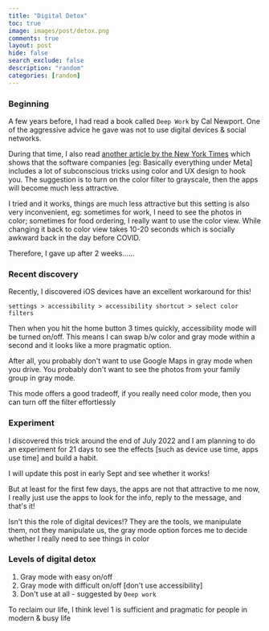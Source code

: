 ```yaml
---
title: "Digital Detox"
toc: true
image: images/post/detox.png
comments: true
layout: post
hide: false
search_exclude: false
description: "random"
categories: [random]
---
```


### Beginning
A few years before, I had read a book called `Deep Work` by Cal Newport. One of the aggressive advice he gave was not to use digital devices & social networks.

During that time, I also read [another article by the New York Times](https://www.nytimes.com/2018/01/12/technology/grayscale-phone.html) which shows that the software companies [eg: Basically everything under Meta] includes a lot of subconscious tricks using color and UX design to hook you. The suggestion is to turn on the color filter to grayscale, then the apps will become much less attractive.

I tried and it works, things are much less attractive but this setting is also very inconvenient, eg: sometimes for work, I need to see the photos in color; sometimes for food ordering, I really want to use the color view. While changing it back to color view takes 10-20 seconds which is socially awkward back in the day before COVID.

Therefore, I gave up after 2 weeks......

### Recent discovery
Recently, I discovered iOS devices have an excellent workaround for this!

`settings > accessibility > accessibility shortcut > select color filters`

Then when you hit the home button 3 times quickly, accessibility mode will be turned on/off. This means I can swap b/w color and gray mode within a second and it looks like a more pragmatic option.

After all, you probably don't want to use Google Maps in gray mode when you drive. You probably don't want to see the photos from your family group in gray mode.

This mode offers a good tradeoff, if you really need color mode, then you can turn off the filter effortlessly

### Experiment
I discovered this trick around the end of July 2022 and I am planning to do an experiment for 21 days to see the effects [such as device use time, apps use time] and build a habit.

I will update this post in early Sept and see whether it works!

But at least for the first few days, the apps are not that attractive to me now, I really just use the apps to look for the info, reply to the message, and that's it!

Isn't this the role of digital devices!? They are the tools, we manipulate them, not they manipulate us, the gray mode option forces me to decide whether I really need to see things in color

### Levels of digital detox

1. Gray mode with easy on/off
2. Gray mode with difficult on/off [don't use accessibility]
3. Don't use at all - suggested by `Deep work`

To reclaim our life, I think level 1 is sufficient and pragmatic for people in modern & busy life
